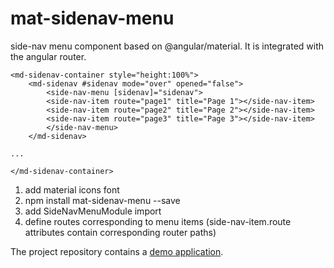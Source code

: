# mat-sidenav-menu

side-nav menu component based on @angular/material.
It is integrated with the angular router.

    <md-sidenav-container style="height:100%">
        <md-sidenav #sidenav mode="over" opened="false">
            <side-nav-menu [sidenav]="sidenav">
            <side-nav-item route="page1" title="Page 1"></side-nav-item>
            <side-nav-item route="page2" title="Page 2"></side-nav-item>
            <side-nav-item route="page3" title="Page 3"></side-nav-item>
            </side-nav-menu>
        </md-sidenav>
    
    ...

    </md-sidenav-container>

1. add material icons font
2. npm install mat-sidenav-menu --save
3. add SideNavMenuModule import
4. define routes corresponding to menu items (side-nav-item.route attributes contain corresponding router paths)

The project repository contains a [demo application](https://github.com/mduriancik/mat-sidenav-menu/tree/master/src/app).